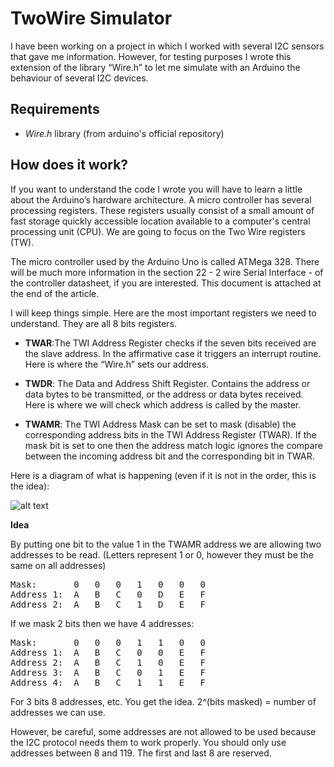 

# TwoWire Simulator

I have been working on a project in which I worked with several I2C sensors that gave me information. However, for testing purposes I wrote this extension of the library “Wire.h” to let me simulate with an Arduino the behaviour of several I2C devices.

## Requirements

- *Wire.h* library (from arduino's official repository)
  
 
## How does it work?

If you want to understand the code I wrote you will have to learn a little about the Arduino’s hardware architecture.
A micro controller has several processing registers. These registers usually consist of a small amount of fast storage quickly accessible location available to a computer's central processing unit (CPU). We are going to focus on the Two Wire registers (TW).

The micro controller used by the Arduino Uno is called ATMega 328. There will be much more information in the section 22 - 2 wire Serial Interface - of the controller datasheet, if you are interested. This document is attached at the end of the article.

I will keep things simple. Here are the most important registers we need to understand. They are all 8 bits registers.

- **TWAR**:The TWI Address Register checks if the seven bits received are the slave address. In the affirmative case it triggers an interrupt routine. Here is where the “Wire.h” sets our address.

- **TWDR**: The Data and Address Shift Register. Contains the address or data bytes to be transmitted, or the address or data bytes received. Here is where we will check which address is called by the master. 

- **TWAMR**: The TWI Address Mask can be set to mask (disable) the corresponding address bits in the TWI Address Register (TWAR). If the mask bit is set to one then the address match logic ignores the compare between the incoming address bit and the corresponding bit in TWAR.

Here is a diagram of what is happening (even if it is not in the order, this is the idea):

![alt text](https://github.com/alexisgaziello/TwoWireSimulator/blob/master/imgs/diagram.png)

**Idea**

By putting one bit to the value 1 in the TWAMR address we are allowing two addresses to be read.
(Letters represent 1 or 0, however they must be the same on all addresses)

<pre>
Mask:     	0	0	0	1	0	0	0
Address 1:	A	B	C	0	D	E	F
Address 2:	A	B	C	1	D	E	F
</pre>

If we mask 2 bits then we have 4 addresses:

<pre>
Mask:     	0	0	0	1	1	0	0
Address 1:	A	B	C	0	0	E	F
Address 2:	A	B	C	1	0	E	F
Address 3:	A	B	C	0	1	E	F
Address 4:	A	B	C	1	1	E	F
</pre>

For 3 bits 8 addresses, etc. You get the idea. 2^(bits masked) = number of addresses we can use.

However, be careful, some addresses are not allowed to be used because the I2C protocol needs them to work properly. You should only use addresses between 8 and 119. The first and last 8 are reserved.
